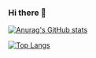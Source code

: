 ### Hi there 👋

<!--
**Planck16/Planck16** is a ✨ _special_ ✨ repository because its `README.md` (this file) appears on your GitHub profile.

Here are some ideas to get you started:

- 🔭 I’m currently working on ...
- 🌱 I’m currently learning ...
- 👯 I’m looking to collaborate on ...
- 🤔 I’m looking for help with ...
- 💬 Ask me about ...
- 📫 How to reach me: ...
- 😄 Pronouns: ...
- ⚡ Fun fact: ...
-->

[![Anurag's GitHub stats](https://github-readme-stats.vercel.app/api?username=Planck16)](https://github.com/anuraghazra/github-readme-stats)

[![Top Langs](https://github-readme-stats.vercel.app/api/top-langs/?username=Planck16)](https://github.com/anuraghazra/github-readme-stats)
